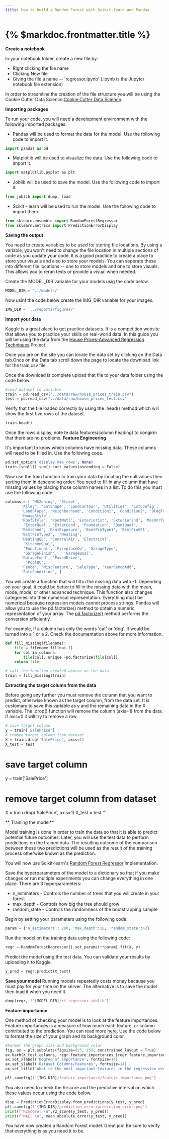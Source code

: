 ```yaml
---
title: How to build a Random Forest with Scikit-learn and Pandas
---
```

# {% $markdoc.frontmatter.title %}

**Create a notebook**

In your notebook folder, create a new file by:
- Right clicking the file name 
- Clicking New file
- Giving the file a name -- 'regressor.ipynb' (.ipynb is the Jupyter notebook file extension)


In order to streamline the creation of the file structure you will be using the Cookie Cutter Data Science.[Cookie Cutter Data Science](https://drivendata.github.io/cookiecutter-data-science/#starting-a-new-project). 

**Importing packages**

To run your code, you will need a development environment with the following imported packages. 
 
- Pandas will be used to format the data for the model. Use the following code to import it.
```py
import pandas as pd
```
- Matplotlib will be used to visualize the data. Use the following code to import it.
```py
import matplotlib.pyplot as plt
```

- Joblib will be used to save the model. Use the following code to import it.
```py
from joblib import dump, load
```
- Scikit - learn will be used to run the model. Use the following code to import them.
```py
from sklearn.ensemble import RandomForestRegressor
from sklearn.metrics import PredictionErrorDisplay
```

**Saving the output**

You need to create variables to be used for storing file locations. By using a variable, you won't need to change the file location in multiple sections of code as you update your code. It is a good practice to create a place to store your visuals and also to store your models. You can seperate these into different file locations -- one to store models and one to store visuals. This allows you to rerun tests or provide a visual when needed.

Create the MODEL_DIR variable for your models usig the code below.
```py
MODEL_DIR = '../models/'
```
Now usinf the code below create the IMG_DIR variable for your images.
```py
IMG_DIR = '../reports/figures/'
```
**Import your data**

Kaggle is a great place to get practice datasets. It is a competition website that allows you to practice your skills on real-world data. In this guide you will be using the data from the [House Prices-Advanced Regression Techniques](https://www.kaggle.com/competitions/house-prices-advanced-regression-techniques/overview) Project. 

Once you are on the site you can locate the data set by clicking on the Data tab.Once on the Data tab scroll down the page to locate the download link for the train.csv file. 

Once the download is complete upload that file to your data folder using the code below. 

```py
#read dataset to variable
train = pd.read_csv("../data/raw/house_prices_train.csv")
test = pd.read_csv("../data/raw/house_prices_test.csv"
```

Verify that the file loaded correctly by using the .head() method which will show the first five rows of the dataset. 

```py
train.head()
```
Once the rows display, note te data features(column heading) to congirm that there are no problems.
**Feature Engineering**

It's important to know which columns have missing data. These columns will need to be filled in. Use the following code. 

```py
pd.set_option('display.max_rows', None)
train.isnull().sum().sort_values(ascending = False)
```
Now use the train function to train your data by locating the null values then sorting them in descending order. You need to fill in any column that have missing values by placing those column names in a list. To do this you must use the following code.
```py
columns = [ 'MSZoning', 'Street',
       'Alley', 'LotShape', 'LandContour', 'Utilities', 'LotConfig',
       'LandSlope', 'Neighborhood', 'Condition1', 'Condition2', 'BldgType',
       'HouseStyle',
       'RoofStyle', 'RoofMatl', 'Exterior1st', 'Exterior2nd', 'MasVnrType',
        'ExterQual', 'ExterCond', 'Foundation', 'BsmtQual',
       'BsmtCond', 'BsmtExposure', 'BsmtFinType1', 'BsmtFinSF1',
       'BsmtFinType2',  'Heating',
       'HeatingQC', 'CentralAir', 'Electrical',
        'KitchenQual',
        'Functional', 'FireplaceQu', 'GarageType',
        'GarageFinish',   'GarageQual',
       'GarageCond', 'PavedDrive', 
         'PoolQC',
       'Fence', 'MiscFeature', 'SaleType', 'YearRemodAdd',
       'SaleCondition', ]
```

You will create a function that will fill in the missing data with -1. Depending on your goal, it could be better to fill in the missing data with the mean, mode, mode, or other advanced technique. This function also changes categories into their numerical representation. Everything must be numerical because regression models cannot process strings. Pandas will allow you to use the pd.factorize() method to obtain a numeric representation of your array. The [pd.factorize()](https://pandas.pydata.org/pandas-docs/stable/reference/api/pandas.factorize.html) method performs the conversion efficiently.

For example, if a column has only the words 'cat' or 'dog'. It would be turned into a 1 or a 2. Check the documentation above for more information. 

```py
def fill_missing(filename): 
    file = filename.fillna(-1)
    for col in columns:
        file[col], unique =pd.factorize(file[col])
    return file

# call the function created abocve on the data
train = fill_missing(train)
```

**Extracting the target column from the data**

Before going any further you must remove the column that you want to predict, otherwise known as the target column, from the data set. It is customary to save this variable as y and the remaining data in the X variable. The .drop() function will remove the column (axis=1) from the data. If axis=0 it will try to remove a row.
```py
# save target column
y = train['SalePrice'] 
# remove target column from dataset
X = train.drop('SalePrice', axis=1)
X_test = test
```
# save target column
y = train['SalePrice'] 
# remove target column from dataset
X = train.drop('SalePrice', axis=1)
X_test = test
'''

** Training the model**

Model training is done in order to train the data so that it is able to predict potential future outcomes. Later, you will use the test data to perform predictions on the trained data. The resulting outcome of the comparison between these two predictions will be used as the result of the training process otherwise known as the prediction. 

You will now use Scikit-learn's  [Random Forest Regressor](https://scikit-learn.org/stable/modules/generated/sklearn.ensemble.RandomForestRegressor.html) implementation. 

Save the hyperparameters of the model to a dictionary so that if you make changes or run multiple experiments you can change everything in one place. There are 3 hyperparameters:

- n_estimaters - Controls the number of trees that you will create in your forest
- max_depth    - Controls how big the tree should grow 
- random_state - Controls the randomness of the bootstrapping sample

Begin by setting your parameters using the following code:
```py
param = {'n_estimators': 200, 'max_depth':10, 'random_state':42}
```

Run the model on the training data using the following code:

```py
regr = RandomForestRegressor().set_params(**param).fit(X, y)
```

Predict the model using the test data. You can validate your results by uploading it to Kaggle.

```py
y_pred = regr.predict(X_test)
```

**Save your model**
Running models repeatedly costs money because you must pay for your time on the server. The alternative is to save the model then load it when you need it.

```py
dump(regr, f'{MODEL_DIR}/rf_regressor.joblib') 
```

**Feature importance**

One method of checking your model is to look at the feature importances. Feature importances is a measure of how much each feature, or column contributed to the prediction. You can read more [here.](https://scikit-learn.org/stable/auto_examples/ensemble/plot_forest_importances.html) Use the code below to format the size of your graph and its background color.

```py
#Format the graph size and background color
fig, ax = plt.subplots(figsize=(25, 25), constrained_layout = True)
ax.barh(X_test.columns, regr.feature_importances_[regr.feature_importances_.argsort()])
ax.set_xlabel('Degree of importance', fontsize=14)
ax.set_ylabel('Dataset Columns/Features', fontsize=14)
ax.set_title('What re the most important features in the regression decision?', fontsize=28)

plt.savefig(f'{IMG_DIR}/feature_importance/feature_importance.png')
```

You also need to check the Rrscore and the predictive interval on which these values occur using the code below.

```py
disp = PredictionErrorDisplay.from_predictions(y_test, y_pred)
plt.savefig(f'{IMG_DIR}/prediction_error/prediction_error.png')
print(f"R2score: \n",r2_score(y_test, y_pred))
print(f"MAE: \n", mean_absolute_error(y_test, y_pred))
```
You have now created a Random Forest model. Great job! Be sure to verify that everything is as you need it to be.